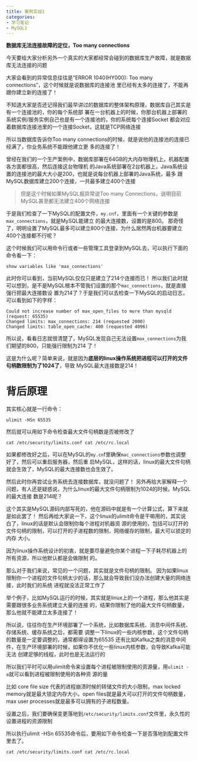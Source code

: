```yaml
---
title: 案例实战1
categories: 
- 学习笔记
- MySQL1
---
```


**数据库无法连接故障的定位，Too many connections**

今天要给大家分析另外一个真实的大家都经常会碰到的数据库生产故障，就是数据库无法连接的问题

大家会看到的异常信息往往是“ERROR 1040(HY000): Too many connections”，这个时候就是说数据库的连接池 里已经有太多的连接了，不能再跟你建立新的连接了！

不知道大家是否还记得我们最早讲过的数据库的整体架构原理，数据库自己其实是有一个连接池的，你的每个系统部 署在一台机器上的时候，你那台机器上部署的系统实例/服务实例自己也是有一个连接池的，你的系统每个连接Socket 都会对应着数据库连接池里的一个连接Socket，这就是TCP网络连接

所以当数据库告诉你Too many connections的时候，就是说他的连接池的连接已经满了，你业务系统不能跟他建立更 多的连接了！

曾经在我们的一个生产案例中，数据库部署在64GB的大内存物理机上，机器配置各方面都很高，然后连接这台物理机 的Java系统部署在2台机器上，Java系统设置的连接池的最大大小是200，也就是说每台机器上部署的Java系统，最多 跟MySQL数据库建立200个连接，一共最多建立400个连接

> 但是这个时候如果MySQL报异常说Too many Connections，说明目前MySQL甚至都无法建立400个网络连接

于是我们检查了一下MySQL的配置文件，`my.cnf`，里面有一个关键的参数是`max_connections`，就是MySQL能建立 的最大连接数，设置的是800。 那奇怪了，明明设置了MySQL最多可以建立800个连接，为什么居然两台机器要建立400个连接都不行呢？ 

这个时候我们可以用命令行或者一些管理工具登录到MySQL去，可以执行下面的命令看一下：

`show variables like 'max_connections'`

此时你可以看到，当前MySQL仅仅只是建立了214个连接而已！ 所以我们此时就可以想到，是不是MySQL根本不管我们设置的那个`mac_connections`，就是直接强行把最大连接数设 置为214了？于是我们可以去检查一下MySQL的启动日志，可以看到如下的字样：

```
Could not increase number of max_open_files to more than mysqld (request: 65535) 
Changed limits: max_connections: 214 (requested 2000) 
Changed limits: table_open_cache: 400 (requested 4096)
```

所以说，看看日志就很清楚了，MySQL发现自己无法设置`max_connections`为我们期望的800，只能强行限制为214 了！

这是为什么呢？简单来说，就是因为**底层的linux操作系统把进程可以打开的文件句柄数限制为了1024了**，导致 MySQL最大连接数是214！

# 背后原理

其实核心就是一行命令：

`ulimit -HSn 65535 `

然后就可以用如下命令检查最大文件句柄数是否被修改了

`cat /etc/security/limits.conf cat /etc/rc.local`

如果都修改好之后，可以在MySQL的`my.cn`f里确保`mac_connections`参数也调整好了，然后可以重启服务器，然后重 启MySQL，这样的话，linux的最大文件句柄就会生效了，MySQL的最大连接数也会生效了。

然后此时你再尝试业务系统去连接数据库，就没问题了！ 另外再给大家解释一个问题，有人还是疑惑说，为什么linux的最大文件句柄限制为1024的时候，MySQL的最大连接 数是214呢？

这个其实是MySQL源码内部写死的，他在源码中就是有一个计算公式，算下来就是如此罢了！ 然后再给大家说一下，这个linux的ulimit命令是干嘛用的，其实说白了，linux的话是默认会限制你每个进程对机器资 源的使用的，包括可以打开的文件句柄的限制，可以打开的子进程数的限制，网络缓存的限制，最大可以锁定的内存 大小。 

因为linux操作系统设计的初衷，就是要尽量避免你某个进程一下子耗尽机器上的所有资源，所以他默认都是会做限制 的。

那么对于我们来说，常见的一个问题，其实就是文件句柄的限制。 因为如果linux限制你一个进程的文件句柄太少的话，那么就会导致我们没办法创建大量的网络连接，此时我们的系统 进程就没法正常工作了

举个例子，比如MySQL运行的时候，其实就是linux上的一个进程，那么他其实是需要跟很多业务系统建立大量的连接 的，结果你限制了他的最大文件句柄数量，那么他就不能建立太多连接了！ 

所以说，往往你在生产环境部署了一个系统，比如数据库系统、消息中间件系统、存储系统、缓存系统之后，都需要 调整一下linux的一些内核参数，这个文件句柄的数量是一定要调整的，通常都得设置为65535 还有比如Kafka之类的消息中间件，在生产环境部署的时候，如果你不优化一些linux内核参数，会导致Kafka可能无法 创建足够的线程，此时也是无法运行的

所以我们平时可以用ulimit命令来设置每个进程被限制使用的资源量，用`ulimit -a`就可以看到进程被限制使用的各种资 源的量

比如 core file size 代表的进程崩溃时候的转储文件的大小限制，max locked memory就是最大锁定内存大小，open files就是最大可以打开的文件句柄数量，max user processes就是最多可以拥有的子进程数量。

设置之后，我们要确保变更落地到`/etc/security/limits.conf`文件里，永久性的设置进程的资源限制

所以执行ulimit -HSn 65535命令后，要用如下命令检查一下是否落地到配置文件里去了。

`cat /etc/security/limits.conf cat /etc/rc.local`